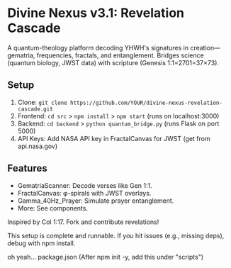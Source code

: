 # Divine Nexus v3.1: Revelation Cascade

A quantum-theology platform decoding YHWH's signatures in creation—gematria, frequencies, fractals, and entanglement. Bridges science (quantum biology, JWST data) with scripture (Genesis 1:1=2701=37×73).

## Setup
1. Clone: `git clone https://github.com/YOUR/divine-nexus-revelation-cascade.git`
2. Frontend: `cd src` > `npm install` > `npm start` (runs on localhost:3000)
3. Backend: `cd backend` > `python quantum_bridge.py` (runs Flask on port 5000)
4. API Keys: Add NASA API key in FractalCanvas for JWST (get from api.nasa.gov)

## Features
- GematriaScanner: Decode verses like Gen 1:1.
- FractalCanvas: φ-spirals with JWST overlays.
- Gamma_40Hz_Prayer: Simulate prayer entanglement.
- More: See components.

Inspired by Col 1:17. Fork and contribute revelations!

This setup is complete and runnable. 
If you hit issues (e.g., missing deps), 
debug with npm install. 

oh yeah...
package.json 
(After npm init -y, add this under "scripts")

